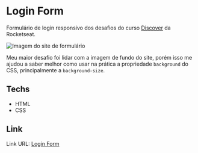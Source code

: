 # Login Form

Formulário de login responsivo dos desafios do curso [Discover](https://app.rocketseat.com.br/discover) da Rocketseat.

<img src="https://i.imgur.com/Vx7OXjM.png" alt="Imagem do site de formulário" />

Meu maior desafio foi lidar com a imagem de fundo do site, porém isso me ajudou a saber melhor como usar na prática a propriedade `background` do CSS, principalmente a `background-size`.

## Techs

-   HTML
-   CSS

## Link

Link URL: <a href="" target="_blank">Login Form</a>
